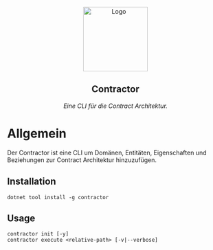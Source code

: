 <!-- Kopfzeile -->
<p align="center">
  <img src="https://i.imgur.com/zmWGAFY.png" alt="Logo" height="150">

  <h2 align="center">Contractor</h2>

  <p align="center">
    <i>Eine CLI für die Contract Architektur.</i>
  </p>
</p>

# Allgemein

Der Contractor ist eine CLI um Domänen, Entitäten, Eigenschaften und Beziehungen zur Contract Architektur hinzuzufügen.

## Installation

```
dotnet tool install -g contractor
```

## Usage

```
contractor init [-y]
contractor execute <relative-path> [-v|--verbose]
```